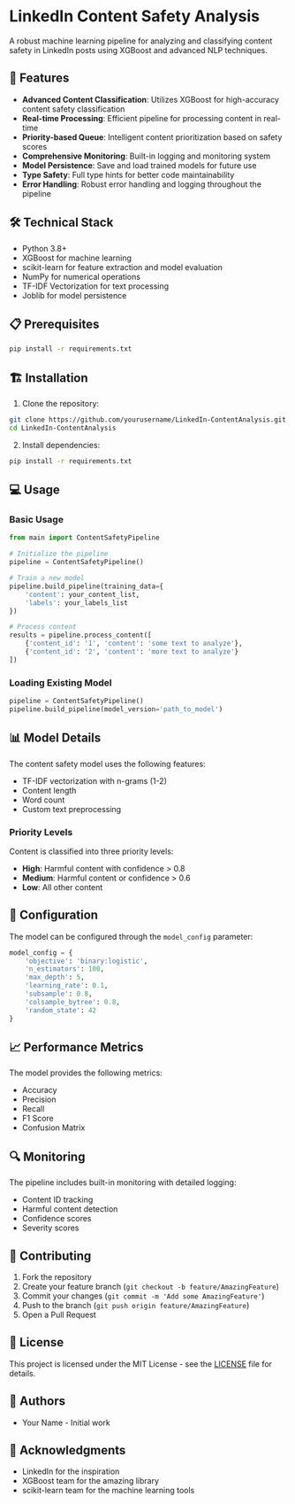 # LinkedIn Content Safety Analysis

A robust machine learning pipeline for analyzing and classifying content safety in LinkedIn posts using XGBoost and advanced NLP techniques.

## 🚀 Features

- **Advanced Content Classification**: Utilizes XGBoost for high-accuracy content safety classification
- **Real-time Processing**: Efficient pipeline for processing content in real-time
- **Priority-based Queue**: Intelligent content prioritization based on safety scores
- **Comprehensive Monitoring**: Built-in logging and monitoring system
- **Model Persistence**: Save and load trained models for future use
- **Type Safety**: Full type hints for better code maintainability
- **Error Handling**: Robust error handling and logging throughout the pipeline

## 🛠️ Technical Stack

- Python 3.8+
- XGBoost for machine learning
- scikit-learn for feature extraction and model evaluation
- NumPy for numerical operations
- TF-IDF Vectorization for text processing
- Joblib for model persistence

## 📋 Prerequisites

```bash
pip install -r requirements.txt
```

## 🏗️ Installation

1. Clone the repository:
```bash
git clone https://github.com/yourusername/LinkedIn-ContentAnalysis.git
cd LinkedIn-ContentAnalysis
```

2. Install dependencies:
```bash
pip install -r requirements.txt
```

## 💻 Usage

### Basic Usage

```python
from main import ContentSafetyPipeline

# Initialize the pipeline
pipeline = ContentSafetyPipeline()

# Train a new model
pipeline.build_pipeline(training_data={
    'content': your_content_list,
    'labels': your_labels_list
})

# Process content
results = pipeline.process_content([
    {'content_id': '1', 'content': 'some text to analyze'},
    {'content_id': '2', 'content': 'more text to analyze'}
])
```

### Loading Existing Model

```python
pipeline = ContentSafetyPipeline()
pipeline.build_pipeline(model_version='path_to_model')
```

## 📊 Model Details

The content safety model uses the following features:
- TF-IDF vectorization with n-grams (1-2)
- Content length
- Word count
- Custom text preprocessing

### Priority Levels

Content is classified into three priority levels:
- **High**: Harmful content with confidence > 0.8
- **Medium**: Harmful content or confidence > 0.6
- **Low**: All other content

## 🔧 Configuration

The model can be configured through the `model_config` parameter:

```python
model_config = {
    'objective': 'binary:logistic',
    'n_estimators': 100,
    'max_depth': 5,
    'learning_rate': 0.1,
    'subsample': 0.8,
    'colsample_bytree': 0.8,
    'random_state': 42
}
```

## 📈 Performance Metrics

The model provides the following metrics:
- Accuracy
- Precision
- Recall
- F1 Score
- Confusion Matrix

## 🔍 Monitoring

The pipeline includes built-in monitoring with detailed logging:
- Content ID tracking
- Harmful content detection
- Confidence scores
- Severity scores

## 🤝 Contributing

1. Fork the repository
2. Create your feature branch (`git checkout -b feature/AmazingFeature`)
3. Commit your changes (`git commit -m 'Add some AmazingFeature'`)
4. Push to the branch (`git push origin feature/AmazingFeature`)
5. Open a Pull Request

## 📝 License

This project is licensed under the MIT License - see the [LICENSE](LICENSE) file for details.

## 👥 Authors

- Your Name - Initial work

## 🙏 Acknowledgments

- LinkedIn for the inspiration
- XGBoost team for the amazing library
- scikit-learn team for the machine learning tools
